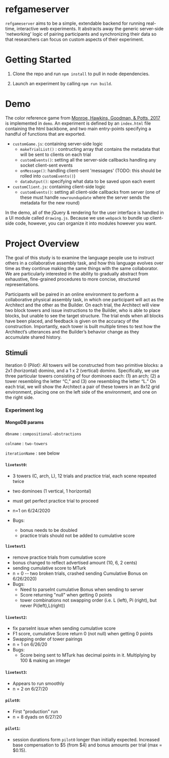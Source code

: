 # refgameserver

`refgameserver` aims to be a simple, extendable backend for running real-time, interactive web experiments. It abstracts away the generic server-side 'networking' logic of pairing participants and synchronizing their data so that researchers can focus on custom aspects of their experiment. 

# Getting Started

1. Clone the repo and run `npm install` to pull in node dependencies.

2. Launch an experiment by calling `npm run build`.

# Demo

The color reference game from [Monroe, Hawkins, Goodman, & Potts, 2017](http://www.aclweb.org/anthology/Q17-1023) is implemented in `demo`. An experiment is defined by an `index.html` file containing the html backbone, and two main entry-points specifying a handful of functions that are exported.

* `customGame.js`: containing server-side logic 
  * `makeTrialList()` : contructing array that contains the metadata that will be sent to clients on each trial
  * `customEvents()`: setting all the server-side callbacks handling any socket client-sent events
  * `onMessage()`: handling client-sent 'messages' (TODO: this should be rolled into `customEvents()`)
  * `dataOutput()`: specifying what data to be saved upon each event 
* `customClient.js`: containing client-side logic 
  * `customEvents()`: setting all client-side callbacks from server (one of these must handle `newroundupdate` where the server sends the metadata for the new round)
  
In the demo, all of the jQuery & rendering for the user interface is handled in a UI module called `drawing.js`. Because we use `webpack` to bundle up client-side code, however, you can organize it into modules however you want.


# Project Overview

The goal of this study is to examine the language people use to instruct others in a collaborative assembly task, and how this language evolves over time as they continue making the same things with the same collaborator. We are particularly interested in the ability to gradually abstract from exhaustive, fine-grained procedures to more concise, structured representations. 

Participants will be paired in an online environment to perform a collaborative physical assembly task, in which one participant will act as the Architect and the other as the Builder. On each trial, the Architect will view two block towers and issue instructions to the Builder, who is able to place blocks, but unable to see the target structure. The trial ends when all blocks have been placed, and feedback is given on the accuracy of the construction. Importantly, each tower is built multiple times to test how the Architect’s utterances and the Builder’s behavior change as they accumulate shared history.

## Stimuli 

Iteration 0 (Pilot): All towers will be constructed from two primitive blocks: a 2x1 (horizontal) domino, and a 1 x 2 (vertical) domino. Specifically, we use three particular towers consisting of four dominoes each: (1) an arch; (2) a tower resembling the letter “C,” and (3) one resembling the letter “L.” On each trial, we will show the Architect a pair of these towers in an 8x12 grid environment, placing one on the left side of the environment, and one on the right side.


### Experiment log

#### MongoDB params

`dbname` : `compositional-abstractions`

`colname` : `two-towers`

`iterationName` : see below

#### `livetest0`:
* 3 towers (C, arch, L), 12 trials and practice trial, each scene repeated twice
* two dominoes (1 vertical, 1 horizontal)
* must get perfect practice trial to proceed
* n=1 on 6/24/2020

* Bugs: 
  * bonus needs to be doubled
  * practice trials should not be added to cumulative score 

#### `livetest1` 
* remove practice trials from cumulative score
* bonus changed to reflect advertised amount (10, 6, 2 cents)
* sending cumulative score to MTurk
* n = 0 -- two broken trials, crashed sending Cumulative Bonus on 6/26/2020)
* Bugs:
  * Need to parseInt cumulative Bonus when sending to server 
  * Score returning "null" when getting 0 points
  * tower combinations not swapping order (i.e. L (left), Pi (right), but never Pi(left),L(right))
  
#### `livetest2`:
* fix parseInt issue when sending cumulative score
* F1 score, cumulative Score return 0 (not null) when getting 0 points
* Swapping order of tower pairings
* n = 1 on 6/26/20
* Bugs:
  * Score being sent to MTurk has decimal points in it. Multiplying by 100 & making an integer
  
#### `livetest3`:
* Appears to run smoothly
* n = 2 on 6/27/20

#### `pilot0`:
* First "production" run
* n = 8 dyads on 6/27/20

#### `pilot1`:
* session durations form `pilot0` longer than initially expected. Increased base compensation to $5 (from $4) and bonus amounts per trial (max = $0.15).



